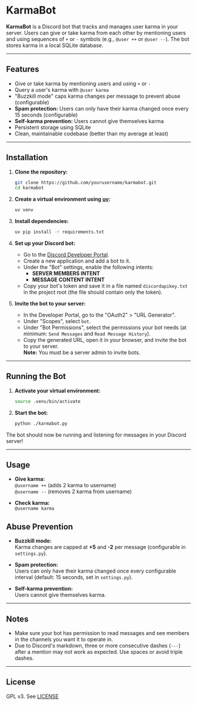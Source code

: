 # KarmaBot

**KarmaBot** is a Discord bot that tracks and manages user karma in your server. Users can give or take karma from each other by mentioning users and using sequences of `+` or `-` symbols (e.g., `@user ++` or `@user --`). The bot stores karma in a local SQLite database.

---

## Features

- Give or take karma by mentioning users and using `+` or `-`
- Query a user's karma with `@user karma`
- "Buzzkill mode" caps karma changes per message to prevent abuse (configurable)
- **Spam protection:** Users can only have their karma changed once every 15 seconds (configurable)
- **Self-karma prevention:** Users cannot give themselves karma
- Persistent storage using SQLite
- Clean, maintainable codebase (better than my average at least)

---

## Installation

1. **Clone the repository:**
    ```bash
    git clone https://github.com/yourusername/karmabot.git
    cd karmabot
    ```

2. **Create a virtual environment using [uv](https://github.com/astral-sh/uv):**
    ```bash
    uv venv
    ```

3. **Install dependencies:**
    ```bash
    uv pip install -r requirements.txt
    ```

4. **Set up your Discord bot:**
    - Go to the [Discord Developer Portal](https://discord.com/developers/applications).
    - Create a new application and add a bot to it.
    - Under the "Bot" settings, enable the following intents:
        - **SERVER MEMBERS INTENT**
        - **MESSAGE CONTENT INTENT**
    - Copy your bot's token and save it in a file named `discordapikey.txt` in the project root (the file should contain only the token).

5. **Invite the bot to your server:**
    - In the Developer Portal, go to the "OAuth2" > "URL Generator".
    - Under "Scopes", select `bot`.
    - Under "Bot Permissions", select the permissions your bot needs (at minimum: `Send Messages` and `Read Message History`).
    - Copy the generated URL, open it in your browser, and invite the bot to your server.  
      **Note:** You must be a server admin to invite bots.

---

## Running the Bot

1. **Activate your virtual environment:**
    ```bash
    source .venv/bin/activate
    ```

2. **Start the bot:**
    ```bash
    python ./karmabot.py
    ```

The bot should now be running and listening for messages in your Discord server!

---

## Usage

- **Give karma:**  
  `@username ++` (adds 2 karma to username)  
  `@username --` (removes 2 karma from username)

- **Check karma:**  
  `@username karma`

## Abuse Prevention

- **Buzzkill mode:**  
  Karma changes are capped at **+5** and **-2** per message (configurable in `settings.py`).

- **Spam protection:**  
  Users can only have their karma changed once every configurable interval (default: 15 seconds, set in `settings.py`).

- **Self-karma prevention:**  
  Users cannot give themselves karma.

---

## Notes

- Make sure your bot has permission to read messages and see members in the channels you want it to operate in.
- Due to Discord's markdown, three or more consecutive dashes (`---`) after a mention may not work as expected. Use spaces or avoid triple dashes.

---

## License

GPL v3. See [LICENSE](LICENSE)
